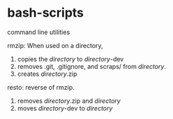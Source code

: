 # bash-scripts
command line utilities

rmzip: When used on a directory,
1. copies the _directory_ to _directory_-dev 
2. removes .git, .gitignore, and scraps/ from _directory_.
3. creates _directory_.zip 

resto: reverse of rmzip.
1. removes _directory_.zip and _directory_
2. moves _directory_-dev to _directory_
